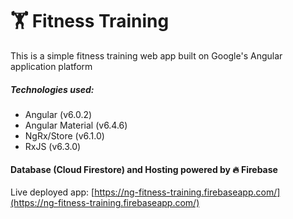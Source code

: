 # 🏋️ Fitness Training

This is a simple fitness training web app built on Google's Angular application platform
##### Technologies used:
* Angular (v6.0.2)
* Angular Material (v6.4.6)
* NgRx/Store (v6.1.0)
* RxJS (v6.3.0)

#### Database (Cloud Firestore) and Hosting powered by 🔥 Firebase

Live deployed app: [https://ng-fitness-training.firebaseapp.com/](https://ng-fitness-training.firebaseapp.com/)
